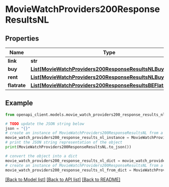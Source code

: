 # MovieWatchProviders200ResponseResultsNL


## Properties

Name | Type | Description | Notes
------------ | ------------- | ------------- | -------------
**link** | **str** |  | [optional] 
**buy** | [**List[MovieWatchProviders200ResponseResultsNLBuyInner]**](MovieWatchProviders200ResponseResultsNLBuyInner.md) |  | [optional] 
**rent** | [**List[MovieWatchProviders200ResponseResultsNLBuyInner]**](MovieWatchProviders200ResponseResultsNLBuyInner.md) |  | [optional] 
**flatrate** | [**List[MovieWatchProviders200ResponseResultsBEFlatrateInner]**](MovieWatchProviders200ResponseResultsBEFlatrateInner.md) |  | [optional] 

## Example

```python
from openapi_client.models.movie_watch_providers200_response_results_nl import MovieWatchProviders200ResponseResultsNL

# TODO update the JSON string below
json = "{}"
# create an instance of MovieWatchProviders200ResponseResultsNL from a JSON string
movie_watch_providers200_response_results_nl_instance = MovieWatchProviders200ResponseResultsNL.from_json(json)
# print the JSON string representation of the object
print(MovieWatchProviders200ResponseResultsNL.to_json())

# convert the object into a dict
movie_watch_providers200_response_results_nl_dict = movie_watch_providers200_response_results_nl_instance.to_dict()
# create an instance of MovieWatchProviders200ResponseResultsNL from a dict
movie_watch_providers200_response_results_nl_from_dict = MovieWatchProviders200ResponseResultsNL.from_dict(movie_watch_providers200_response_results_nl_dict)
```
[[Back to Model list]](../README.md#documentation-for-models) [[Back to API list]](../README.md#documentation-for-api-endpoints) [[Back to README]](../README.md)


